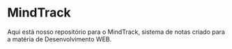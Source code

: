 # MindTrack
Aqui está nosso repositório para o MindTrack, sistema de notas criado para a matéria de Desenvolvimento WEB.
